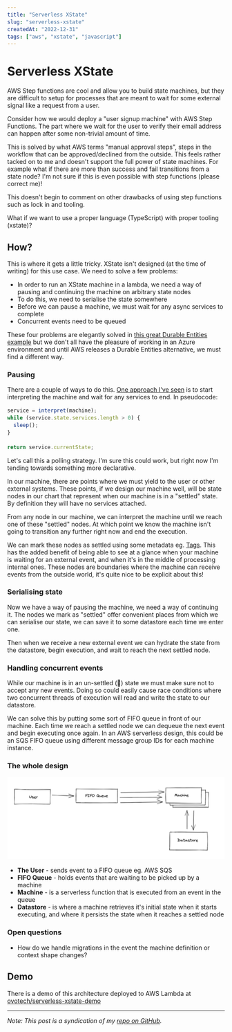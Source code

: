 ```yaml
---
title: "Serverless XState"
slug: "serverless-xstate"
createdAt: "2022-12-31"
tags: ["aws", "xstate", "javascript"]
---
```


# Serverless XState

AWS Step functions are cool and allow you to build state machines, but they are difficult to setup for processes that are meant to wait for some external signal like a request from a user.

Consider how we would deploy a "user signup machine" with AWS Step Functions. The part where we wait for the user to verify their email address can happen after some non-trivial amount of time.

This is solved by what AWS terms "manual approval steps", steps in the workflow that can be approved/declined from the outside. This feels rather tacked on to me and doesn't support the full power of state machines. For example what if there are more than success and fail transitions from a state node? I'm not sure if this is even possible with step functions (please correct me)!

This doesn't begin to comment on other drawbacks of using step functions such as lock in and tooling.

What if we want to use a proper language (TypeScript) with proper tooling (xstate)?

## How?

This is where it gets a little tricky. XState isn't designed (at the time of writing) for this use case. We need to solve a few problems:

- In order to run an XState machine in a lambda, we need a way of pausing and continuing the machine on arbitrary state nodes
- To do this, we need to serialise the state somewhere
- Before we can pause a machine, we must wait for any async services to complete
- Concurrent events need to be queued

These four problems are elegantly solved in [this great Durable Entities example](https://github.com/davidkpiano/durable-entities-xstate) but we don't all have the pleasure of working in an Azure environment and until AWS releases a Durable Entities alternative, we must find a different way.

### Pausing

There are a couple of ways to do this. [One approach I've seen](https://github.com/davidkpiano/durable-entities-xstate/issues/1) is to start interpreting the machine and wait for any services to end. In pseudocode:

```js
service = interpret(machine);
while (service.state.services.length > 0) {
  sleep();
}

return service.currentState;
```

Let's call this a polling strategy. I'm sure this could work, but right now I'm tending towards something more declarative.

In our machine, there are points where we must yield to the user or other external systems. These points, if we design our machine well, will be state nodes in our chart that represent when our machine is in a "settled" state. By definition they will have no services attached.

From any node in our machine, we can interpret the machine until we reach one of these "settled" nodes. At which point we know the machine isn't going to transition any further right now and end the execution.

We can mark these nodes as settled using some metadata eg. [Tags](https://xstate.js.org/docs/guides/statenodes.html#tags). This has the added benefit of being able to see at a glance when your machine is waiting for an external event, and when it's in the middle of processing internal ones. These nodes are boundaries where the machine can receive events from the outside world, it's quite nice to be explicit about this!

### Serialising state

Now we have a way of pausing the machine, we need a way of continuing it. The nodes we mark as "settled" offer convenient places from which we can serialise our state, we can save it to some datastore each time we enter one.

Then when we receive a new external event we can hydrate the state from the datastore, begin execution, and wait to reach the next settled node.

### Handling concurrent events

While our machine is in an un-settled (🥲) state we must make sure not to accept any new events. Doing so could easily cause race conditions where two concurrent threads of execution will read and write the state to our datastore.

We can solve this by putting some sort of FIFO queue in front of our machine. Each time we reach a settled node we can dequeue the next event and begin executing once again. In an AWS serverless design, this could be an SQS FIFO queue using different message group IDs for each machine instance.

### The whole design

![](https://raw.githubusercontent.com/tom-sherman/serverless-xstate/main/static/arch.png)

- **The User** - sends event to a FIFO queue eg. AWS SQS
- **FIFO Queue** - holds events that are waiting to be picked up by a machine
- **Machine** - is a serverless function that is executed from an event in the queue
- **Datastore** - is where a machine retrieves it's initial state when it starts executing, and where it persists the state when it reaches a settled node

### Open questions

- How do we handle migrations in the event the machine definition or context shape changes?

## Demo

There is a demo of this architecture deployed to AWS Lambda at [ovotech/serverless-xstate-demo](https://github.com/ovotech/serverless-xstate-demo)

---

_Note: This post is a syndication of my [repo on GitHub](https://github.com/tom-sherman/serverless-xstate)._
